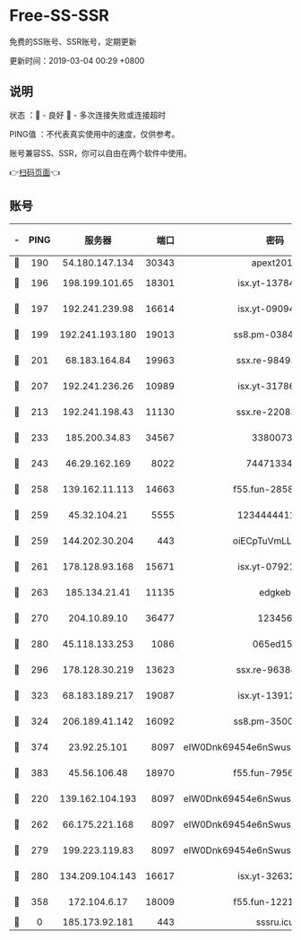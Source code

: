 # Free-SS-SSR

免费的SS账号、SSR账号，定期更新

更新时间：2019-03-04 00:29 +0800

## 说明

状态     ：🙂 - 良好 🙁 - 多次连接失败或连接超时

PING值   ：不代表真实使用中的速度，仅供参考。

账号兼容SS、SSR，你可以自由在两个软件中使用。

👉[扫码页面](https://liesauer.github.io/free-ss-ssr.github.io/)👈

## 账号

|-|PING|服务器|端口|密码|加密方式|区域|
|:----:|:----:|:-----:|-----:|:----:|:----:|:----:|
|🙂|190|54.180.147.134|30343|apext2019|chacha20|KR|
|🙂|196|198.199.101.65|18301|isx.yt-13784325|aes-256-cfb|US|
|🙂|197|192.241.239.98|16614|isx.yt-09094169|aes-256-cfb|US|
|🙂|199|192.241.193.180|19013|ss8.pm-03842768|aes-256-cfb|US|
|🙂|201|68.183.164.84|19963|ssx.re-98493930|aes-256-cfb|US|
|🙂|207|192.241.236.26|10989|isx.yt-31786125|aes-256-cfb|US|
|🙂|213|192.241.198.43|11130|ssx.re-22083061|aes-256-cfb|US|
|🙂|233|185.200.34.83|34567|33800731|aes-256-cfb|US|
|🙂|243|46.29.162.169|8022|7447133485|aes-256-cfb|RU|
|🙂|258|139.162.11.113|14663|f55.fun-28583280|aes-256-cfb|SG|
|🙂|259|45.32.104.21|5555|1234444411111|aes-256-cfb|SG|
|🙂|259|144.202.30.204|443|oiECpTuVmLLxk4Ts|aes-256-cfb|US|
|🙂|261|178.128.93.168|15671|isx.yt-07921644|aes-256-cfb|SG|
|🙂|263|185.134.21.41|11135|edgkeb|aes-256-cfb|GB|
|🙂|270|204.10.89.10|36477|123456|aes-256-cfb|US|
|🙂|280|45.118.133.253|1086|065ed15a|aes-256-cfb|SG|
|🙂|296|178.128.30.219|13623|ssx.re-96384846|aes-256-cfb|SG|
|🙂|323|68.183.189.217|19087|isx.yt-13912703|aes-256-cfb|SG|
|🙂|324|206.189.41.142|16092|ss8.pm-35002158|aes-256-cfb|SG|
|🙂|374|23.92.25.101|8097|eIW0Dnk69454e6nSwuspv9DmS201tQ0D|aes-256-cfb|US|
|🙂|383|45.56.106.48|18970|f55.fun-79568034|aes-256-cfb|US|
|🙂|220|139.162.104.193|8097|eIW0Dnk69454e6nSwuspv9DmS201tQ0D|aes-256-cfb|JP|
|🙂|262|66.175.221.168|8097|eIW0Dnk69454e6nSwuspv9DmS201tQ0D|aes-256-cfb|US|
|🙁|279|199.223.119.83|8097|eIW0Dnk69454e6nSwuspv9DmS201tQ0D|aes-256-cfb|US|
|🙁|280|134.209.104.143|16617|isx.yt-32632339|aes-256-cfb|SG|
|🙁|358|172.104.6.17|18009|f55.fun-12212808|aes-256-cfb|US|
|🙁|0|185.173.92.181|443|sssru.icu|rc4-md5|RU|

